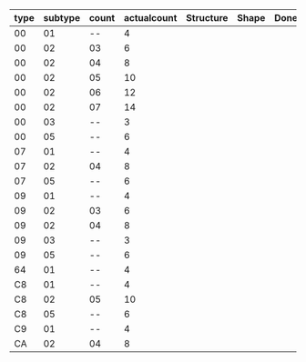 |type|subtype|count|actualcount|Structure|Shape|Done|Info|frequency|
|----|-------|-----|-----------|---------|-----|----|----|---------|
|00|01|--|4 |  |  |  |  |178|
|00|02|03|6 |  |  |  |  |35|
|00|02|04|8 |  |  |  |  |17|
|00|02|05|10 |  |  |  |  |7|
|00|02|06|12 |  |  |  |  |3|
|00|02|07|14 |  |  |  |  |3|
|00|03|--|3 |  |  |  |  |76|
|00|05|--|6 |  |  |  |  |44|
|07|01|--|4 |  |  |  |  |1|
|07|02|04|8 |  |  |  |  |1|
|07|05|--|6 |  |  |  |  |1|
|09|01|--|4 |  |  |  |  |26|
|09|02|03|6 |  |  |  |  |11|
|09|02|04|8 |  |  |  |  |3|
|09|03|--|3 |  |  |  |  |11|
|09|05|--|6 |  |  |  |  |3|
|64|01|--|4 |  |  |  |  |12|
|C8|01|--|4 |  |  |  |  |2|
|C8|02|05|10 |  |  |  |  |1|
|C8|05|--|6 |  |  |  |  |5|
|C9|01|--|4 |  |  |  |  |2|
|CA|02|04|8 |  |  |  |  |1|
